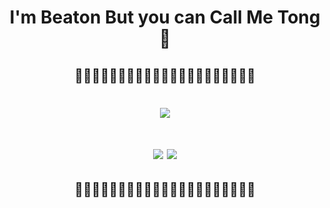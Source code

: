<p align="center">
  <h1 align="center"> I'm Beaton But you can Call Me Tong 👻 </h1>


  <h2 align="center"> 🎇🎇🎇🎇🎇🎇🎇🎉🎉🎉🎉🎉🎉🎉🎇🎇🎇🎇🎇🎇🎇 </h2>

  <div style="align:center"> 
   <h1 align="center"> 
     <img src= https://github-readme-stats.vercel.app/api?username=ParameeBeaton&theme=radical&show_icons=true > </h1>
  </div>

  <div style="align:center"> 
   <h1 align="center"> 
                   <img src= https://github-readme-stats.vercel.app/api?username=Paramee0598&theme=radical&show_icons=true >
   <img src=https://i.gifer.com/origin/f5/f5baef4b6b6677020ab8d091ef78a3bc_w200.gif%3E 
   <img src=https://i.gifer.com/origin/f5/f5baef4b6b6677020ab8d091ef78a3bc_w200.gif%3E 
   <img src=https://i.gifer.com/origin/f5/f5baef4b6b6677020ab8d091ef78a3bc_w200.gif%3E </h1>
  </div>

  <h2 align="center"> 🎇🎇🎇🎇🎇🎇🎇🎉🎉🎉🎉🎉🎉🎉🎇🎇🎇🎇🎇🎇🎇 </h2>
</p>
